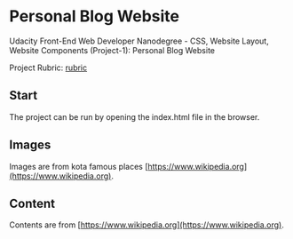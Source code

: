 # Personal Blog Website

Udacity Front-End Web Developer Nanodegree - CSS, Website Layout, Website Components (Project-1): Personal Blog Website

Project Rubric: [rubric](https://review.udacity.com/#!/rubrics/2667/view)

## Start

The project can be run by opening the index.html file in the browser.

## Images

Images are from kota famous places [https://www.wikipedia.org](https://www.wikipedia.org).

## Content

Contents are from [https://www.wikipedia.org](https://www.wikipedia.org).
